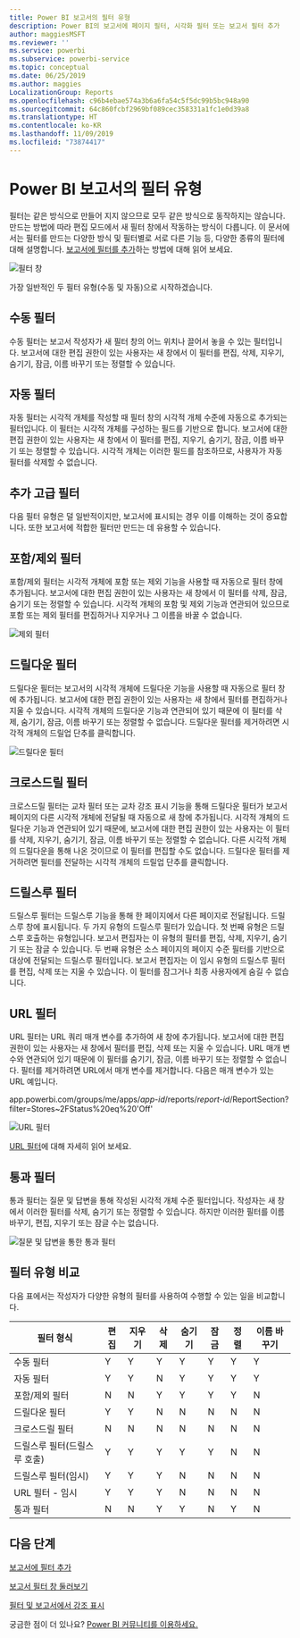 ```yaml
---
title: Power BI 보고서의 필터 유형
description: Power BI의 보고서에 페이지 필터, 시각화 필터 또는 보고서 필터 추가
author: maggiesMSFT
ms.reviewer: ''
ms.service: powerbi
ms.subservice: powerbi-service
ms.topic: conceptual
ms.date: 06/25/2019
ms.author: maggies
LocalizationGroup: Reports
ms.openlocfilehash: c96b4ebae574a3b6a6fa54c5f5dc99b5bc948a90
ms.sourcegitcommit: 64c860fcbf2969bf089cec358331a1fc1e0d39a8
ms.translationtype: HT
ms.contentlocale: ko-KR
ms.lasthandoff: 11/09/2019
ms.locfileid: "73874417"
---
```

# <a name="types-of-filters-in-power-bi-reports"></a>Power BI 보고서의 필터 유형

필터는 같은 방식으로 만들어 지지 않으므로 모두 같은 방식으로 동작하지는 않습니다. 만드는 방법에 따라 편집 모드에서 새 필터 창에서 작동하는 방식이 다릅니다. 이 문서에서는 필터를 만드는 다양한 방식 및 필터별로 서로 다른 기능 등, 다양한 종류의 필터에 대해 설명합니다. [보고서에 필터를 추가](power-bi-report-add-filter.md)하는 방법에 대해 읽어 보세요. 

![필터 창](media/power-bi-report-filter-types/power-bi-filter-pane.png)

가장 일반적인 두 필터 유형(수동 및 자동)으로 시작하겠습니다.

## <a name="manual-filters"></a>수동 필터 

수동 필터는 보고서 작성자가 새 필터 창의 어느 위치나 끌어서 놓을 수 있는 필터입니다. 보고서에 대한 편집 권한이 있는 사용자는 새 창에서 이 필터를 편집, 삭제, 지우기, 숨기기, 잠금, 이름 바꾸기 또는 정렬할 수 있습니다.

## <a name="automatic-filters"></a>자동 필터 

자동 필터는 시각적 개체를 작성할 때 필터 창의 시각적 개체 수준에 자동으로 추가되는 필터입니다. 이 필터는 시각적 개체를 구성하는 필드를 기반으로 합니다. 보고서에 대한 편집 권한이 있는 사용자는 새 창에서 이 필터를 편집, 지우기, 숨기기, 잠금, 이름 바꾸기 또는 정렬할 수 있습니다. 시각적 개체는 이러한 필드를 참조하므로, 사용자가 자동 필터를 삭제할 수 없습니다.

## <a name="more-advanced-filters"></a>추가 고급 필터

다음 필터 유형은 덜 일반적이지만, 보고서에 표시되는 경우 이를 이해하는 것이 중요합니다. 또한 보고서에 적합한 필터만 만드는 데 유용할 수 있습니다.

## <a name="include-and-exclude-filters"></a>포함/제외 필터

포함/제외 필터는 시각적 개체에 포함 또는 제외 기능을 사용할 때 자동으로 필터 창에 추가됩니다. 보고서에 대한 편집 권한이 있는 사용자는 새 창에서 이 필터를 삭제, 잠금, 숨기기 또는 정렬할 수 있습니다. 시각적 개체의 포함 및 제외 기능과 연관되어 있으므로 포함 또는 제외 필터를 편집하거나 지우거나 그 이름을 바꿀 수 없습니다.

![제외 필터](media/power-bi-report-filter-types/power-bi-filters-exclude.png)

## <a name="drill-down-filters"></a>드릴다운 필터

드릴다운 필터는 보고서의 시각적 개체에 드릴다운 기능을 사용할 때 자동으로 필터 창에 추가됩니다. 보고서에 대한 편집 권한이 있는 사용자는 새 창에서 필터를 편집하거나 지울 수 있습니다. 시각적 개체의 드릴다운 기능과 연관되어 있기 때문에 이 필터를 삭제, 숨기기, 잠금, 이름 바꾸기 또는 정렬할 수 없습니다. 드릴다운 필터를 제거하려면 시각적 개체의 드릴업 단추를 클릭합니다.

![드릴다운 필터](media/power-bi-report-filter-types/power-bi-filters-drill-down.png)

## <a name="cross-drill-filters"></a>크로스드릴 필터

크로스드릴 필터는 교차 필터 또는 교차 강조 표시 기능을 통해 드릴다운 필터가 보고서 페이지의 다른 시각적 개체에 전달될 때 자동으로 새 창에 추가됩니다. 시각적 개체의 드릴다운 기능과 연관되어 있기 때문에, 보고서에 대한 편집 권한이 있는 사용자는 이 필터를 삭제, 지우기, 숨기기, 잠금, 이름 바꾸기 또는 정렬할 수 없습니다. 다른 시각적 개체의 드릴다운을 통해 나온 것이므로 이 필터를 편집할 수도 없습니다. 드릴다운 필터를 제거하려면 필터를 전달하는 시각적 개체의 드릴업 단추를 클릭합니다.

## <a name="drillthrough-filters"></a>드릴스루 필터

드릴스루 필터는 드릴스루 기능을 통해 한 페이지에서 다른 페이지로 전달됩니다. 드릴스루 창에 표시됩니다. 두 가지 유형의 드릴스루 필터가 있습니다. 첫 번째 유형은 드릴스루 호출하는 유형입니다. 보고서 편집자는 이 유형의 필터를 편집, 삭제, 지우기, 숨기기 또는 잠글 수 있습니다. 두 번째 유형은 소스 페이지의 페이지 수준 필터를 기반으로 대상에 전달되는 드릴스루 필터입니다. 보고서 편집자는 이 임시 유형의 드릴스루 필터를 편집, 삭제 또는 지울 수 있습니다. 이 필터를 잠그거나 최종 사용자에게 숨길 수 없습니다.

## <a name="url-filters"></a>URL 필터

URL 필터는 URL 쿼리 매개 변수를 추가하여 새 창에 추가됩니다. 보고서에 대한 편집 권한이 있는 사용자는 새 창에서 필터를 편집, 삭제 또는 지울 수 있습니다. URL 매개 변수와 연관되어 있기 때문에 이 필터를 숨기기, 잠금, 이름 바꾸기 또는 정렬할 수 없습니다. 필터를 제거하려면 URL에서 매개 변수를 제거합니다. 다음은 매개 변수가 있는 URL 예입니다.

app.powerbi.com/groups/me/apps/*app-id*/reports/*report-id*/ReportSection?filter=Stores~2FStatus%20eq%20'Off'

![URL 필터](media/power-bi-report-filter-types/power-bi-filter-url.png)

[URL 필터](service-url-filters.md)에 대해 자세히 읽어 보세요.

## <a name="pass-through-filters"></a>통과 필터

통과 필터는 질문 및 답변을 통해 작성된 시각적 개체 수준 필터입니다. 작성자는 새 창에서 이러한 필터를 삭제, 숨기기 또는 정렬할 수 있습니다. 하지만 이러한 필터를 이름 바꾸기, 편집, 지우기 또는 잠글 수는 없습니다.

![질문 및 답변을 통한 통과 필터](media/power-bi-report-filter-types/power-bi-filters-qna.png)

## <a name="comparing-filter-types"></a>필터 유형 비교

다음 표에서는 작성자가 다양한 유형의 필터를 사용하여 수행할 수 있는 일을 비교합니다.

| 필터 형식 | 편집 | 지우기 | 삭제 | 숨기기 | 잠금 | 정렬 | 이름 바꾸기 |
|----|----|----|----|----|----|----|----|
| 수동 필터 | Y | Y | Y | Y | Y | Y | Y |
| 자동 필터 | Y | Y | N | Y | Y | Y | Y |
| 포함/제외 필터 | N | N | Y | Y | Y | Y | N |
| 드릴다운 필터 | Y | Y | N | N | N | N | N |
| 크로스드릴 필터 | N | N | N | N | N | N | N |
| 드릴스루 필터(드릴스루 호출) | Y | Y | Y | Y | Y | N | N |
| 드릴스루 필터(임시) | Y | Y | Y | N | N | N | N |
| URL 필터 - 임시 | Y | Y | Y | N | N | N | N |
| 통과 필터 | N | N | Y | Y | N | Y | N |



## <a name="next-steps"></a>다음 단계

[보고서에 필터 추가](power-bi-report-add-filter.md)

[보고서 필터 창 둘러보기](consumer/end-user-report-filter.md)

[필터 및 보고서에서 강조 표시](power-bi-reports-filters-and-highlighting.md)

궁금한 점이 더 있나요? [Power BI 커뮤니티를 이용하세요.](https://community.powerbi.com/)

